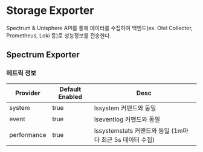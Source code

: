 # Storage Exporter 
Spectrum & Unisphere API를 통해 데이터를 수집하여 백엔드(ex. Otel Collector, Prometheus, Loki 등)로 성능정보를 전송한다.


## Spectrum Exporter
### 메트릭 정보

| Provider    | Default Enabled | Desc                                      |
|-------------|-----------------|-------------------------------------------|
| system      | true            | lssystem 커맨드와 동일                          |
| event       | true            | lseventlog 커맨드와 동일                        |
| performance | true            | lssystemstats 커맨드와 동일 (1m마다 최근 5s 데이터 수집) |